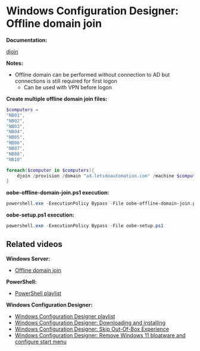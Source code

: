 # Windows Configuration Designer: Offline domain join

<b>Documentation:</b>

[djoin](https://learn.microsoft.com/en-us/previous-versions/windows/it-pro/windows-server-2012-r2-and-2012/ff793312(v=ws.11))

<b>Notes:</b>

* Offline domain can be performed without connection to AD but connections is still required for first logon
  * Can be used with VPN before logon

<b>Create multiple offline domain join files:</b>

```powershell
$computers =
"NB01",
"NB02",
"NB03",
"NB04",
"NB05",
"NB06",
"NB07",
"NB08",
"NB10"

foreach($computer in $computers){
    djoin /provision /domain "ad.letsdoautomation.com" /machine $computer /machineou "OU=NewComputers,DC=ad,DC=letsdoautomation,DC=com" /savefile "C:\Users\$($env:USERNAME)\Desktop\djoin\$($computer).txt"
}
```

<b>oobe-offline-domain-join.ps1 execution:</b>

```powershell
powershell.exe -ExecutionPolicy Bypass -File oobe-offline-domain-join.ps1
```

<b>oobe-setup.ps1 execution:</b>

```powershell
powershell.exe -ExecutionPolicy Bypass -File oobe-setup.ps1
```

## Related videos

<b>Windows Server:</b>

* [Offline domain join](https://youtu.be/3-L9Ak_kmlA)

<b>PowerShell:</b>

* [PowerShell playlist](https://www.youtube.com/playlist?list=PLVncjTDMNQ4RDyVzbV0_kpXCScTMgUw_A)

<b>Windows Configuration Designer:</b>

* [Windows Configuration Designer playlist](https://www.youtube.com/playlist?list=PLVncjTDMNQ4SAh9zjdreUBYSzSf7L5IX2)
* [Windows Configuration Designer: Downloading and installing](https://youtu.be/cSa12YaNMbU)
* [Windows Configuration Designer: Skip Out-Of-Box Experience](https://youtu.be/Lqf4i1nHV7I)
* [Windows Configuration Designer: Remove Windows 11 bloatware and configure start menu](https://youtu.be/lpbrQIvKGI4)
